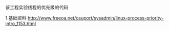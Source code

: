 该工程实验线程的优先级的代码

1.基础资料
http://www.freeoa.net/osuport/sysadmin/linux-process-priority-intro_1153.html
